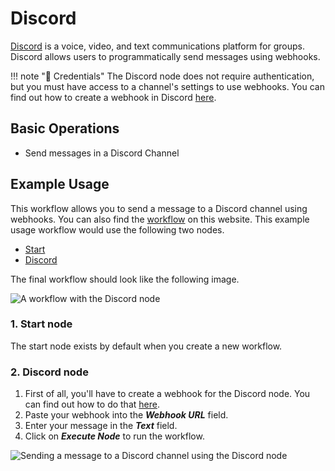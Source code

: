 # Discord

[Discord](https://discord.com/) is a voice, video, and text communications platform for groups. Discord allows users to programmatically send messages using webhooks.

!!! note "🔑 Credentials"
    The Discord node does not require authentication, but you must have access to a channel's settings to use webhooks. You can find out how to create a webhook in Discord [here](/workflow/integrations/credentials/discord/).


## Basic Operations

- Send messages in a Discord Channel

## Example Usage

This workflow allows you to send a message to a Discord channel using webhooks. You can also find the [workflow](https://n8n.io/workflows/410) on this website. This example usage workflow would use the following two nodes.
- [Start](/workflow/integrations/core-nodes/n8n-nodes-base.start/)
- [Discord]()

The final workflow should look like the following image.

![A workflow with the Discord node](/_images/integrations/nodes/discord/workflow.png)

### 1. Start node

The start node exists by default when you create a new workflow.

### 2. Discord node

1. First of all, you'll have to create a webhook for the Discord node. You can find out how to do that [here](/workflow/integrations/credentials/discord/).
2. Paste your webhook into the ***Webhook URL*** field.
5. Enter your message in the ***Text*** field.
6. Click on ***Execute Node*** to run the workflow.

![Sending a message to a Discord channel using the Discord node](/_images/integrations/nodes/discord/discord_node.png)
